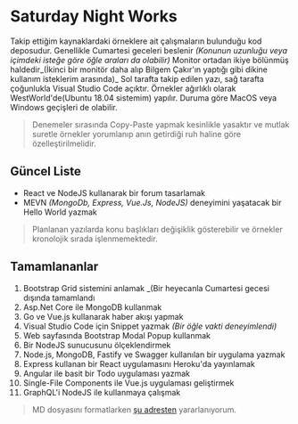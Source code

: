 # Saturday Night Works

Takip ettiğim kaynaklardaki örneklere ait çalışmaların bulunduğu kod deposudur. Genellikle Cumartesi geceleri beslenir _(Konunun uzunluğu veya içimdeki isteğe göre öğle araları da olabilir)_ Monitor ortadan ikiye bölünmüş haldedir_(İkinci bir monitör daha alıp Bilgem Çakır'ın yaptığı gibi dikine kullanım isteklerim arasında)_ Sol tarafta takip edilen yazı, sağ tarafta çoğunlukla Visual Studio Code açıktır. Örnekler ağırlıklı olarak WestWorld'de(Ubuntu 18.04 sistemim) yapılır. Duruma göre MacOS veya Windows geçişleri de olabilir. 

> Denemeler sırasında Copy-Paste yapmak kesinlikle yasaktır ve mutlak suretle örnekler yorumlanıp anın getirdiği ruh haline göre özelleştirilmelidir.

## Güncel Liste

- React ve NodeJS kullanarak bir forum tasarlamak
- MEVN _(MongoDb, Express, Vue.Js, NodeJS)_ deneyimini yaşatacak bir Hello World yazmak

> Planlanan yazılarda konu başlıkları değişiklik gösterebilir ve örnekler kronolojik sırada işlenmemektedir.

## Tamamlananlar

01. Bootstrap Grid sistemini anlamak _(Bir heyecanla Cumartesi gecesi dışında tamamlandı
02. Asp.Net Core ile MongoDB kullanmak
03. Go ve Vue.js kullanarak haber akışı yapmak
04. Visual Studio Code için Snippet yazmak _(Bir öğle vakti deneyimlendi)_
05. Web sayfasında Bootstrap Modal Popup kullanmak
06. Bir NodeJS sunucusunu ölçeklendirmek
07. Node.js, MongoDB, Fastify ve Swagger kullanılan bir uygulama yazmak
08. Express kullanan bir React uygulamasını Heroku'da yayınlamak
09. Angular ile basit bir Todo uygulaması yazmak
10. Single-File Components ile Vue.js uygulaması geliştirmek
11. GraphQL'i NodeJS ile kullanmaya çalışmak

> MD dosyasını formatlarken [şu adresten](https://github.com/adam-p/markdown-here/wiki/Markdown-Cheatsheet) yararlanıyorum.